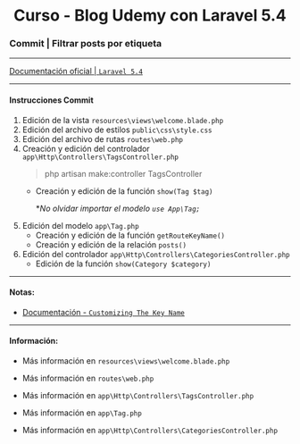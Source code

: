 
<!-- title -->
<h1 align="center">Curso - Blog Udemy con Laravel 5.4</h1>
<!-- end title -->

<!-- commit name -->
### Commit | __Filtrar posts por etiqueta__
<!-- end commit name -->

- - - - - - - - - - - - - - - - - - - - - - - - - - - - - -

<!-- official documentation -->
[Documentación oficial | `Laravel 5.4` ](https://laravel.com/docs/5.4)
<!-- end official documentation -->

- - - - - - - - - - - - - - - - - - - - - - - - - - - - - -

<!-- commit instructions -->
#### Instrucciones Commit
1. Edición de la vista `resources\views\welcome.blade.php`
2. Edición del archivo de estilos `public\css\style.css`
3. Edición del archivo de rutas `routes\web.php`
4. Creación y edición del controlador `app\Http\Controllers\TagsController.php`
   > php artisan make:controller TagsController
   - Creación y edición de la función `show(Tag $tag)`
     
     **No olvidar importar el modelo `use App\Tag;`*
5. Edición del modelo `app\Tag.php`
   - Creación y edición de la función `getRouteKeyName()`
   - Creación y edición de la relación `posts()`
6. Edición del controlador `app\Http\Controllers\CategoriesController.php`
   - Edición de la función `show(Category $category)`
<!-- end commit instructions -->

- - - - - - - - - - - - - - - - - - - - - - - - - - - - - -

<!-- notes -->
#### Notas:
- [Documentación - `Customizing The Key Name`](https://laravel.com/docs/5.4/routing#implicit-binding)
<!-- end notes -->

- - - - - - - - - - - - - - - - - - - - - - - - - - - - - -

<!-- information -->
#### Información:
- Más información en `resources\views\welcome.blade.php`

- Más información en `routes\web.php`

- Más información en `app\Http\Controllers\TagsController.php`

- Más información en `app\Tag.php`

- Más información en `app\Http\Controllers\CategoriesController.php`
<!-- end information -->